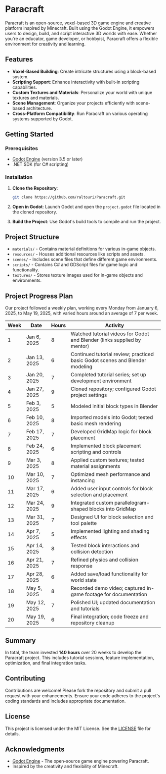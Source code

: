 # Paracraft

Paracraft is an open-source, voxel-based 3D game engine and creative platform inspired by Minecraft. Built using the Godot Engine, it empowers users to design, build, and script interactive 3D worlds with ease. Whether you're an educator, game developer, or hobbyist, Paracraft offers a flexible environment for creativity and learning.

## Features

* **Voxel-Based Building**: Create intricate structures using a block-based system.
* **Scripting Support**: Enhance interactivity with built-in scripting capabilities.
* **Custom Textures and Materials**: Personalize your world with unique textures and materials.
* **Scene Management**: Organize your projects efficiently with scene-based architecture.
* **Cross-Platform Compatibility**: Run Paracraft on various operating systems supported by Godot.

## Getting Started

### Prerequisites

* [Godot Engine](https://godotengine.org/) (version 3.5 or later)
* .NET SDK (for C# scripting)

### Installation

1. **Clone the Repository**:

   ```bash
   git clone https://github.com/raltouri/Paracraft.git
   ```

2. **Open in Godot**: Launch Godot and open the `project.godot` file located in the cloned repository.

3. **Build the Project**: Use Godot's build tools to compile and run the project.

## Project Structure

* `materials/` - Contains material definitions for various in-game objects.
* `resources/` - Houses additional resources like scripts and assets.
* `scenes/` - Includes scene files that define different game environments.
* `scripts/` - Contains C# and GDScript files for game logic and functionality.
* `textures/` - Stores texture images used for in-game objects and environments.

## Project Progress Plan

Our project followed a weekly plan, working every Monday from January 6, 2025, to May 19, 2025, with varied hours around an average of 7 per week.

| Week | Date         | Hours | Activity                                                                     |
| ---- | ------------ | ----- | ---------------------------------------------------------------------------- |
| 1    | Jan 6, 2025  | 8     | Watched tutorial videos for Godot and Blender (links supplied by mentor)     |
| 2    | Jan 13, 2025 | 6     | Continued tutorial review; practiced basic Godot scenes and Blender modeling |
| 3    | Jan 20, 2025 | 7     | Completed tutorial series; set up development environment                    |
| 4    | Jan 27, 2025 | 9     | Cloned repository; configured Godot project settings                         |
| 5    | Feb 3, 2025  | 5     | Modeled initial block types in Blender                                       |
| 6    | Feb 10, 2025 | 8     | Imported models into Godot; tested basic mesh rendering                      |
| 7    | Feb 17, 2025 | 7     | Developed GridMap logic for block placement                                  |
| 8    | Feb 24, 2025 | 6     | Implemented block placement scripting and controls                           |
| 9    | Mar 3, 2025  | 8     | Applied custom textures; tested material assignments                         |
| 10   | Mar 10, 2025 | 7     | Optimized mesh performance and instancing                                    |
| 11   | Mar 17, 2025 | 6     | Added user input controls for block selection and placement                  |
| 12   | Mar 24, 2025 | 9     | Integrated custom parallelogram-shaped blocks into GridMap                   |
| 13   | Mar 31, 2025 | 7     | Designed UI for block selection and tool palette                             |
| 14   | Apr 7, 2025  | 5     | Implemented lighting and shading effects                                     |
| 15   | Apr 14, 2025 | 8     | Tested block interactions and collision detection                            |
| 16   | Apr 21, 2025 | 7     | Refined physics and collision response                                       |
| 17   | Apr 28, 2025 | 6     | Added save/load functionality for world state                                |
| 18   | May 5, 2025  | 8     | Recorded demo video; captured in-game footage for documentation              |
| 19   | May 12, 2025 | 7     | Polished UI; updated documentation and tutorials                             |
| 20   | May 19, 2025 | 6     | Final integration; code freeze and repository cleanup                        |

## Summary

In total, the team invested **140 hours** over 20 weeks to develop the Paracraft project. This includes tutorial sessions, feature implementation, optimization, and final integration tasks.

## Contributing

Contributions are welcome! Please fork the repository and submit a pull request with your enhancements. Ensure your code adheres to the project's coding standards and includes appropriate documentation.

## License

This project is licensed under the MIT License. See the [LICENSE](LICENSE) file for details.

## Acknowledgments

* [Godot Engine](https://godotengine.org/) - The open-source game engine powering Paracraft.
* Inspired by the creativity and flexibility of Minecraft.
